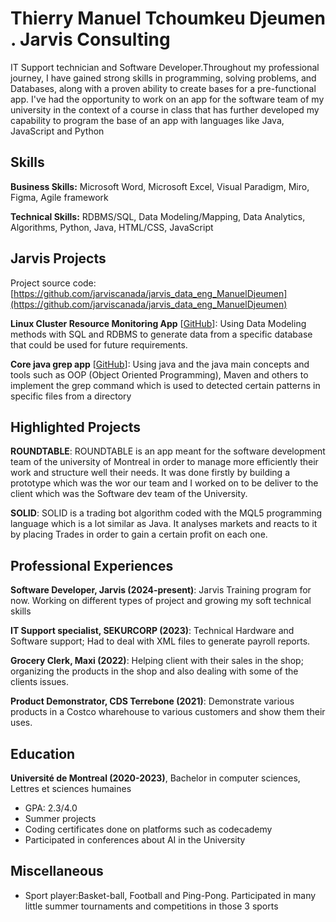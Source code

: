 # Thierry Manuel Tchoumkeu Djeumen . Jarvis Consulting

IT Support technician and Software Developer.Throughout my professional journey, I have gained strong skills in programming, solving problems, and Databases, along with a proven ability to create bases for a pre-functional app. I've had the opportunity to work on an app for the software team of my university in the context of a course in class that has further developed my capability to program the base of an app with languages like Java, JavaScript and Python

## Skills

**Business Skills:** Microsoft Word, Microsoft Excel, Visual Paradigm, Miro, Figma, Agile framework

**Technical Skills:** RDBMS/SQL, Data Modeling/Mapping, Data Analytics, Algorithms, Python, Java, HTML/CSS, JavaScript

## Jarvis Projects

Project source code: [https://github.com/jarviscanada/jarvis_data_eng_ManuelDjeumen](https://github.com/jarviscanada/jarvis_data_eng_ManuelDjeumen)


**Linux Cluster Resource Monitoring App** [[GitHub](https://github.com/jarviscanada/jarvis_data_eng_ManuelDjeumen/tree/master/linux_sql)]: Using Data Modeling methods with SQL and RDBMS to generate data from a specific database that could be used for future requirements.

**Core java grep app** [[GitHub](https://github.com/jarviscanada/jarvis_data_eng_ManuelDjeumen/tree/master/core_java)]: Using java and the java main concepts and tools such as OOP (Object Oriented Programming), Maven and others to implement the grep command which is used to detected certain patterns in specific files from a directory


## Highlighted Projects
**ROUNDTABLE**: ROUNDTABLE is an app meant for the software development team of the university of Montreal in order to manage more efficiently their work and structure well their needs. It was done firstly by building a prototype which was the wor our team and I worked on to be deliver to the client which was the Software dev team of the University.

**SOLID**: SOLID is a trading bot algorithm coded with the MQL5 programming language which is a lot similar as Java. It analyses markets and reacts to it by placing Trades in order to gain a certain profit on each one.


## Professional Experiences

**Software Developer, Jarvis (2024-present)**: Jarvis Training program for now. Working on different types of project and growing my soft technical skills

**IT Support specialist, SEKURCORP (2023)**: Technical Hardware and Software support; Had to deal with XML files to generate payroll reports.

**Grocery Clerk, Maxi (2022)**: Helping client with their sales in the shop; organizing the products in the shop and also dealing with some of the clients issues.

**Product Demonstrator, CDS Terrebone (2021)**: Demonstrate various products in a Costco wharehouse to various customers and show them their uses.


## Education
**Université de Montreal (2020-2023)**, Bachelor in computer sciences, Lettres et sciences humaines
- GPA: 2.3/4.0
- Summer projects
- Coding certificates done on platforms such as codecademy
- Participated in conferences about AI in the University


## Miscellaneous
- Sport player:Basket-ball, Football and Ping-Pong. Participated in many little summer tournaments and competitions in those 3 sports
